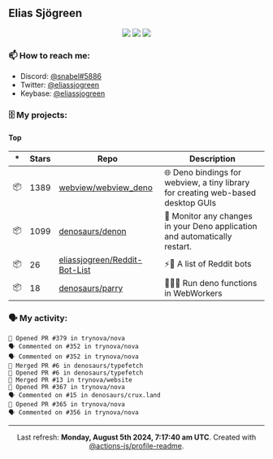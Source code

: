 ## Elias Sjögreen

<p align="center">
  <img src="https://img.shields.io/badge/🎂-dec. 2003-success" />
  <img src="https://img.shields.io/badge/🌎-Stockholm-informational" />
  <img src="https://img.shields.io/badge/👦-He/Him-informational" />
</p>

### 📫 How to reach me:

- Discord: [@snabel#5886](https://discord.com/users/267978757799673866)
- Twitter: [@eliassjogreen](https://twitter.com/eliassjogreen)
- Keybase: [@eliassjogreen](https://keybase.io/eliassjogreen)

### 🗄 My projects:

#### Top
|*|Stars|Repo|Description|
|---|---|---|---|
| 📦 | 1389 | [webview/webview_deno](https://github.com/webview/webview_deno) | 🌐 Deno bindings for webview, a tiny library for creating web-based desktop GUIs |
| 📦 | 1099 | [denosaurs/denon](https://github.com/denosaurs/denon) | 👀 Monitor any changes in your Deno application and automatically restart. |
| 📦 | 26 | [eliassjogreen/Reddit-Bot-List](https://github.com/eliassjogreen/Reddit-Bot-List) | ⚡️🤖 A list of Reddit bots |
| 📦 | 18 | [denosaurs/parry](https://github.com/denosaurs/parry) | 👷🏽‍♂️ Run deno functions in WebWorkers |

### 🗣 My activity:

```
💪 Opened PR #379 in trynova/nova
🗣 Commented on #352 in trynova/nova
🗣 Commented on #352 in trynova/nova
🎉 Merged PR #6 in denosaurs/typefetch
💪 Opened PR #6 in denosaurs/typefetch
🎉 Merged PR #13 in trynova/website
💪 Opened PR #367 in trynova/nova
🗣 Commented on #15 in denosaurs/crux.land
💪 Opened PR #365 in trynova/nova
🗣 Commented on #356 in trynova/nova
```

------------
<p align="center">Last refresh: <b>Monday, August 5th 2024, 7:17:40 am UTC</b>. Created with <a href=https://github.com/marketplace/actions/profile-readme>@actions-js/profile-readme</a>.</p>
